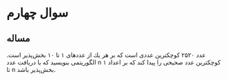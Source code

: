 # سوال چهارم
## مساله
عدد ۲۵۲۰ كوچكترين عددی است كه بر هر يك از عددهای ۱ تا ۱۰ بخش‌پذير است. الگوريتمی بنويسيد كه با دريافت عدد n كوچكترين عدد صحيحی را پيدا كند كه بر اعداد ۱ تا n بخش‌پذير باشد.